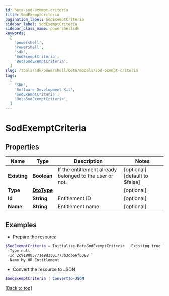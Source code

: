 ```yaml
---
id: beta-sod-exempt-criteria
title: SodExemptCriteria
pagination_label: SodExemptCriteria
sidebar_label: SodExemptCriteria
sidebar_class_name: powershellsdk
keywords:
  [
    'powershell',
    'PowerShell',
    'sdk',
    'SodExemptCriteria',
    'BetaSodExemptCriteria',
  ]
slug: /tools/sdk/powershell/beta/models/sod-exempt-criteria
tags:
  [
    'SDK',
    'Software Development Kit',
    'SodExemptCriteria',
    'BetaSodExemptCriteria',
  ]
---
```


# SodExemptCriteria

## Properties

| Name | Type | Description | Notes |
| --- | --- | --- | --- |
| **Existing** | **Boolean** | If the entitlement already belonged to the user or not. | [optional] [default to $false] |
| **Type** | [**DtoType**](dto-type) |  | [optional] |
| **Id** | **String** | Entitlement ID | [optional] |
| **Name** | **String** | Entitlement name | [optional] |

## Examples

- Prepare the resource

```powershell
$SodExemptCriteria = Initialize-BetaSodExemptCriteria  -Existing true `
 -Type null `
 -Id 2c918085771e9d3301773b3cb66f6398 `
 -Name My HR Entitlement
```

- Convert the resource to JSON

```powershell
$SodExemptCriteria | ConvertTo-JSON
```

[[Back to top]](#)
